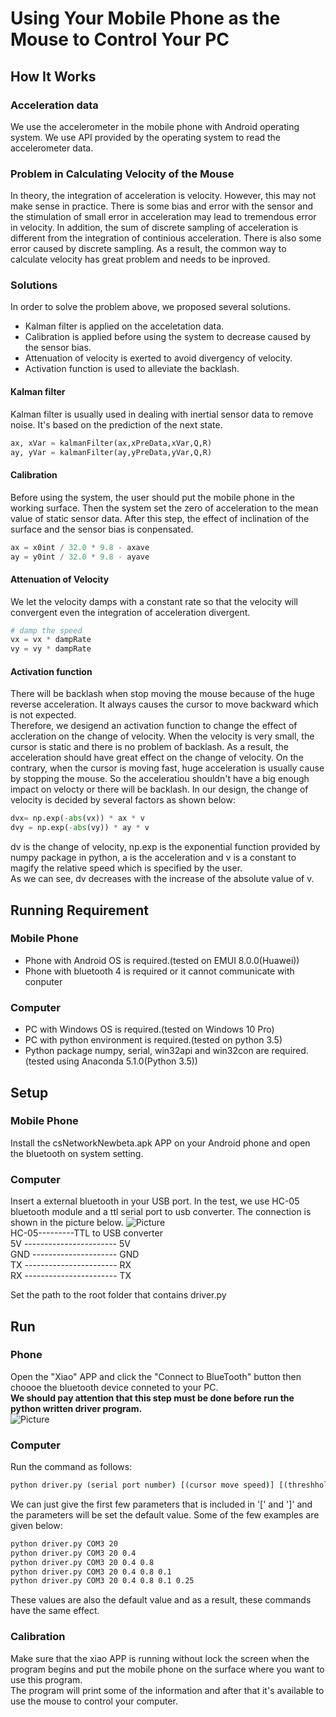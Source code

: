 # Using Your Mobile Phone as the Mouse to Control Your PC  
## How It Works  
### Acceleration data  
We use the accelerometer in the mobile phone with Android operating system.
We use API provided by the operating system to read the accelerometer data.

### Problem in Calculating Velocity of the Mouse  
In theory, the integration of acceleration is velocity.
However, this may not make sense in practice.
There is some bias and error with the sensor and the stimulation of small error in acceleration may lead to tremendous error in velocity.
In addition, the sum of discrete sampling of acceleration is different from the integration of continious acceleration.
There is also some error caused by discrete sampling.
As a result, the common way to calculate velocity has great problem and needs to be inproved.
### Solutions  
In order to solve the problem above, we proposed several solutions.
 - Kalman filter is applied on the acceletation data.  
 - Calibration is applied before using the system to decrease caused by the sensor bias.  
 - Attenuation of velocity is exerted to avoid divergency of velocity.  
 - Activation function is used to alleviate the backlash.  
#### Kalman filter  
Kalman filter is usually used in dealing with inertial sensor data to remove noise.
It's based on the prediction of the next state.  
```python
ax, xVar = kalmanFilter(ax,xPreData,xVar,Q,R)
ay, yVar = kalmanFilter(ay,yPreData,yVar,Q,R)
```
#### Calibration  
Before using the system, the user should put the mobile phone in the working surface.
Then the system set the zero of acceleration to the mean value of static sensor data.
After this step, the effect of inclination of the surface and the sensor bias is conpensated.  
```python
ax = x0int / 32.0 * 9.8 - axave
ay = y0int / 32.0 * 9.8 - ayave
```
#### Attenuation of Velocity  
We let the velocity damps with a constant rate so that the velocity will convergent even the integration of acceleration divergent.
```python
# damp the speed
vx = vx * dampRate
vy = vy * dampRate
```
#### Activation function
There will be backlash when stop moving the mouse because of the huge reverse acceleration.
It always causes the cursor to move backward which is not expected.  
Therefore, we desigend an activation function to change the effect of accleration on the change of velocity.
When the velocity is very small, the cursor is static and there is no problem of backlash.
As a result, the acceleration should have great effect on the change of velocity.
On the contrary, when the cursor is moving fast, huge acceleration is usually cause by stopping the mouse.
So the acceleratiou shouldn't have a big enough impact on velocty or there will be backlash.
In our design, the change of velocity is decided by several factors as shown below:
```python
dvx= np.exp(-abs(vx)) * ax * v
dvy = np.exp(-abs(vy)) * ay * v
```
dv is the change of velocity, np.exp is the exponential function provided by numpy package in python, a is the acceleration and v is a constant to magify the relative speed which is specified by the user.  
As we can see, dv decreases with the increase of the absolute value of v. 
## Running Requirement  

### Mobile Phone  
 - Phone with Android OS is required.(tested on EMUI 8.0.0(Huawei))  
 - Phone with bluetooth 4 is required or it cannot communicate with conputer  

### Computer  
 - PC with Windows OS is required.(tested on Windows 10 Pro)  
 - PC with python environment is required.(tested on python 3.5)  
 - Python package numpy, serial, win32api and win32con are required.(tested using Anaconda 5.1.0(Python 3.5))  

## Setup  
### Mobile Phone  
Install the csNetworkNewbeta.apk APP on your Android phone and open the bluetooth on system setting.  
### Computer  
Insert a external bluetooth in your USB port.
In the test, we use HC-05 bluetooth module and a ttl serial port to usb converter.
The connection is shown in the picture below.
![Picture](./pic/connection.jpg)  
HC-05---------TTL to USB converter  
5V ----------------------- 5V  
GND --------------------- GND  
TX ----------------------- RX  
RX ----------------------- TX  
  
Set the path to the root folder that contains driver.py  

## Run  
### Phone  
Open the "Xiao" APP and click the "Connect to BlueTooth" button then choooe the bluetooth device conneted to your PC.  
**We should pay attention that this step must be done before run the python written driver program.**  
![Picture](./pic/xiao.jpg)  

### Computer  
Run the command as follows:
```cmd
python driver.py (serial port number) [(cursor move speed)] [(threshhold for moving)] [(damp rate)] [(Q)] [(R)]
```
We can just give the first few parameters that is included in '[' and ']' and the parameters will be set the default value. 
Some of the few examples are given below:
```cmd
python driver.py COM3 20 
python driver.py COM3 20 0.4
python driver.py COM3 20 0.4 0.8
python driver.py COM3 20 0.4 0.8 0.1
python driver.py COM3 20 0.4 0.8 0.1 0.25
```
These values are also the default value and as a result, these commands have the same effect.  

### Calibration
Make sure that the xiao APP is running without lock the screen when the program begins and put the mobile phone on the surface where you want to use this program.  
The program will print some of the information and after that it's available to use the mouse to control your computer.
